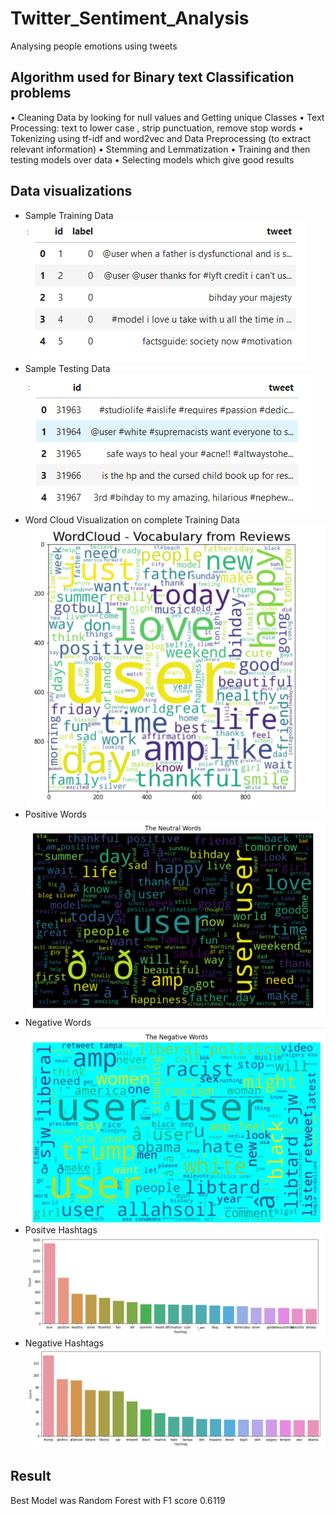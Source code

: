 # Twitter_Sentiment_Analysis
Analysing people emotions using tweets

## Algorithm used for Binary text Classification problems
•	Cleaning Data by looking for null values and Getting unique Classes 
•	Text Processing: text to lower case , strip punctuation, remove stop words 
•	Tokenizing using tf-idf and word2vec and Data Preprocessing (to extract relevant information)
•	Stemming  and Lemmatization 
•	Training and then testing models over data
•	Selecting models which give good results

## Data visualizations
* Sample Training Data
![homepage](https://github.com/AnubhavBajaj/Twitter_Sentiment_Analysis/blob/main/images/Sample%20Training%20Data.png)
* Sample Testing Data
![homepage](https://github.com/AnubhavBajaj/Twitter_Sentiment_Analysis/blob/main/images/Sample%20Testing%20Data.png)
* Word Cloud Visualization on complete Training Data
![homepage](https://github.com/AnubhavBajaj/Twitter_Sentiment_Analysis/blob/main/images/Word%20Cloud%20Visualisation.png)
* Positive Words
![homepage](https://github.com/AnubhavBajaj/Twitter_Sentiment_Analysis/blob/main/images/neutral%20words.png)
* Negative Words
![homepage](https://github.com/AnubhavBajaj/Twitter_Sentiment_Analysis/blob/main/images/negative%20words.png)
* Positve Hashtags
![homepage](https://github.com/AnubhavBajaj/Twitter_Sentiment_Analysis/blob/main/images/positive%20hashtags.png)
* Negative Hashtags
![homepage](https://github.com/AnubhavBajaj/Twitter_Sentiment_Analysis/blob/main/images/negative%20hashtag.png)

## Result
Best Model was Random Forest with F1 score 0.6119

